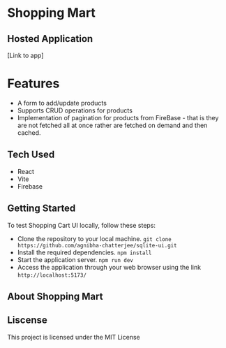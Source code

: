 # Shopping Mart

## Hosted Application

[Link to app]

# Features

- A form to add/update products
- Supports CRUD operations for products
- Implementation of pagination for products from FireBase - that is they are not fetched all at once rather are fetched on demand and then cached. 

## Tech Used

- React
- Vite
- Firebase

## Getting Started

To test Shopping Cart UI locally, follow these steps:

- Clone the repository to your local machine.
  `git clone https://github.com/agnibha-chatterjee/sqlite-ui.git`
- Install the required dependencies.
  `npm install`
- Start the application server.
  `npm run dev`
- Access the application through your web browser using the link
  `http://localhost:5173/`

## About Shopping Mart



## Liscense

This project is licensed under the MIT License 
